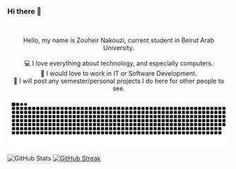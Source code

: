 ### Hi there 👋

<br>
<p align="center">
  Hello, my name is Zouheir Nakouzi, current student in Beirut Arab University.
  <br>
  <br>
  💻 I love everything about technology, and especially computers.
  <br>
  💼 I would love to work in IT or Software Development.
  <br>
  💾 I will post any semester/personal projects I do here for other people to see.
</p>

![snake gif](https://github.com/ZouheirN/ZouheirN/blob/output/github-contribution-grid-snake.svg)

![GitHub Stats](https://github-readme-stats.vercel.app/api?username=ZouheirN&theme=github_dark&hide_border=true)
[![GitHub Streak](https://streak-stats.demolab.com?user=ZouheirN&theme=github-dark-blue&hide_border=true)](https://git.io/streak-stats)
